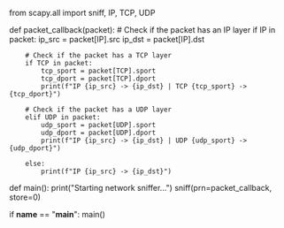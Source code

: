 from scapy.all import sniff, IP, TCP, UDP

def packet_callback(packet):
    # Check if the packet has an IP layer
    if IP in packet:
        ip_src = packet[IP].src
        ip_dst = packet[IP].dst
        
        # Check if the packet has a TCP layer
        if TCP in packet:
            tcp_sport = packet[TCP].sport
            tcp_dport = packet[TCP].dport
            print(f"IP {ip_src} -> {ip_dst} | TCP {tcp_sport} -> {tcp_dport}")
        
        # Check if the packet has a UDP layer
        elif UDP in packet:
            udp_sport = packet[UDP].sport
            udp_dport = packet[UDP].dport
            print(f"IP {ip_src} -> {ip_dst} | UDP {udp_sport} -> {udp_dport}")
        
        else:
            print(f"IP {ip_src} -> {ip_dst}")

def main():
    print("Starting network sniffer...")
    sniff(prn=packet_callback, store=0)

if __name__ == "__main__":
    main()

